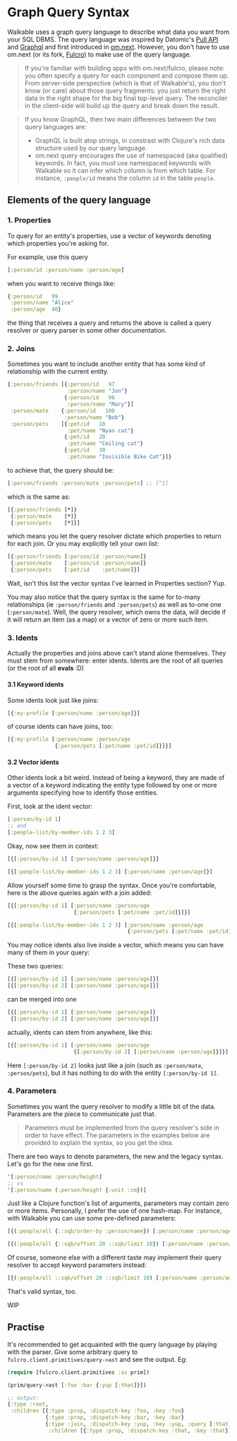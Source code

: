# Graph Query Syntax

Walkable uses a graph query language to describe what data you want
from your SQL DBMS. The query language was inspired by Datomic's [Pull
API](https://docs.datomic.com/on-prem/pull.html) and
[Graphql](https://http://graphql.org/) and first introduced in
[om.next](https://github.com/omcljs/om/wiki/Documentation-(om.next)). However,
you don't have to use om.next (or its fork,
[Fulcro](https://github.com/fulcrologic/fulcro)) to make use of the
query language.

> If you're familiar with building apps with om.next/fulcro, please
  note: you often specify a query for each component and compose them
  up. From server-side perspective (which is that of Walkable's), you
  don't know (or care) about those query fragments: you just return
  the right data in the right shape for the big final top-level
  query. The reconciler in the client-side will build up the query and
  break down the result.

> If you know GraphQL, then two main differences between the two query
  languages are:
> - GraphQL is built atop strings, in constrast with Clojure's rich
    data structure used by our query language.
> - om.next query encourages the use of namespaced (aka qualified)
    keywords. In fact, you *must* use namespaced keywords with
    Walkable so it can infer which column is from which table. For
    instance, `:people/id` means the column `id` in the table
    `people`.

## Elements of the query language

### 1. Properties

To query for an entity's properties, use a vector of keywords denoting
which properties you're asking for.

For example, use this query

```clj
[:person/id :person/name :person/age]
```

when you want to receive things like:

```clj
{:person/id   99
 :person/name "Alice"
 :person/age  40}
```

the thing that receives a query and returns the above is called a
query resolver or query parser in some other documentation.

### 2. Joins

Sometimes you want to include another entity that has some kind of
relationship with the current entity.

```clj
{:person/friends [{:person/id   97
                   :person/name "Jon"}
                  {:person/id   98
                   :person/name "Mary"}]
 :person/mate    {:person/id   100
                  :person/name "Bob"}
 :person/pets    [{:pet/id   10
                   :pet/name "Nyan cat"}
                  {:pet/id   20
                   :pet/name "Ceiling cat"}
                  {:pet/id   30
                   :pet/name "Invisible Bike Cat"}]}
```

to achieve that, the query should be:

```clj
[:person/friends :person/mate :person/pets] ;; [^1]
```
which is the same as:

```clj
[{:person/friends [*]}
 {:person/mate    [*]}
 {:person/pets    [*]}]
```

which means you let the query resolver dictate which properties to
return for each join. Or you may explicitly tell your own list:

```clj
[{:person/friends [:person/id :person/name]}
 {:person/mate    [:person/id :person/name]}
 {:person/pets    [:pet/id    :pet/name]}]
```

Wait, isn't this list the vector syntax I've learned in Properties
section? Yup.

You may also notice that the query syntax is the same for to-many
relationships (ie `:person/friends` and `:person/pets`) as well as
to-one one (`:person/mate`). Well, the query resolver, which owns the
data, will decide if it will return an item (as a map) or a vector of
zero or more such item.

### 3. Idents

Actually the properties and joins above can't stand alone
themselves. They must stem from somewhere: enter idents. Idents are
the root of all queries (or the root of all **evals** :D)

#### 3.1 Keyword idents

Some idents look just like joins:

```clj
[{:my-profile [:person/name :person/age]}]
```

of course idents can have joins, too:

```clj
[{:my-profile [:person/name :person/age
               {:person/pets [:pet/name :pet/id]}]}]
```

#### 3.2 Vector idents

Other idents look a bit weird. Instead of being a keyword, they are
made of a vector of a keyword indicating the entity type followed by
one or more arguments specifying how to identify those entities.

First, look at the ident vector:

```clj
[:person/by-id 1]
;; and
[:people-list/by-member-ids 1 2 3]
```

Okay, now see them in context:

```clj
[{[:person/by-id 1] [:person/name :person/age]}]

[{[:people-list/by-member-ids 1 2 3] [:person/name :person/age]}]
```

Allow yourself some time to grasp the syntax. Once you're comfortable,
here is the above queries again with a join added:

```clj
[{[:person/by-id 1] [:person/name :person/age
                     {:person/pets [:pet/name :pet/id]}]}]

[{[:people-list/by-member-ids 1 2 3] [:person/name :person/age
                                      {:person/pets [:pet/name :pet/id]}]}]
```

You may notice idents also live inside a vector, which means you can
have many of them in your query:

These two queries:

```clj
[{[:person/by-id 1] [:person/name :person/age]}]
[{[:person/by-id 2] [:person/name :person/age]}]
```
can be merged into one

```clj
[{[:person/by-id 1] [:person/name :person/age]}
 {[:person/by-id 2] [:person/name :person/age]}]
```

actually, idents can stem from anywhere, like this:

```clj
[{[:person/by-id 1] [:person/name :person/age
                     {[:person/by-id 2] [:person/name :person/age]}]}]
```

Here `[:person/by-id 2]` looks just like a join (such as
`:person/mate`, `:person/pets`), but it has nothing to do with the
entity `[:person/by-id 1]`.

### 4. Parameters

Sometimes you want the query resolver to modify a little bit of the
data. Parameters are the piece to communicate just that.

> Parameters must be implemented from the query resolver's side in
  order to have effect. The parameters in the examples below are
  provided to explain the syntax, so you get the idea.

There are two ways to denote parameters, the new and the legacy
syntax. Let's go for the new one first.

```clj
'[:person/name :person/height]
;; vs
'[:person/name (:person/height {:unit :cm})]
```

Just like a Clojure function's list of arguments, parameters may
contain zero or more items. Personally, I prefer the use of one
hash-map. For instance, with Walkable you can use some pre-defined
parameters:

```clj
[{(:people/all {::sqb/order-by :person/name}) [:person/name :person/age]}]

[{(:people/all {::sqb/offset 20 ::sqb/limit 10}) [:person/name :person/age]}]
```

Of course, someone else with a different taste may implement their
query resolver to accept keyword parameters instead:

```clj
[{(:people/all ::sqb/offset 20 ::sqb/limit 10) [:person/name :person/age]}]
```

That's valid syntax, too.

WIP

## Practise

It's recommended to get acquainted with the query language by playing
  with the parser. Give some arbitrary query to
  `fulcro.client.primitives/query->ast` and see the output. Eg:

```clj
(require [fulcro.client.primitives :as prim])

(prim/query->ast [:foo :bar {:yup [:that]}])

;; output:
{:type :root,
 :children [{:type :prop, :dispatch-key :foo, :key :foo}
            {:type :prop, :dispatch-key :bar, :key :bar}
            {:type :join, :dispatch-key :yup, :key :yup, :query [:that],
             :children [{:type :prop, :dispatch-key :that, :key :that}]}]}
```
